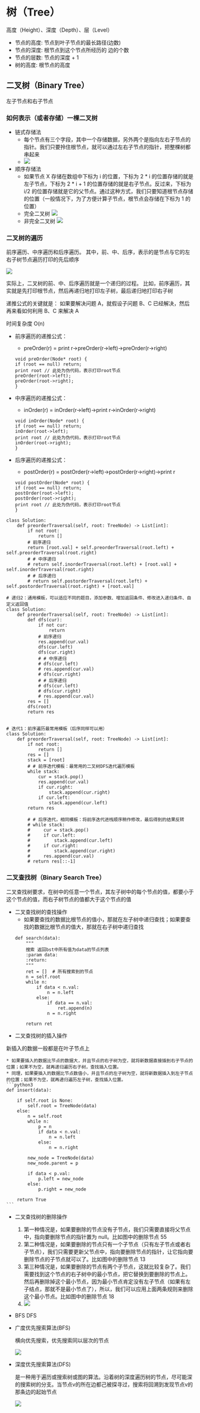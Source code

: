 
# 树（Tree）

高度（Height）、深度（Depth）、层（Level）
* 节点的高度: 节点到叶子节点的最长路径(边数)
* 节点的深度: 根节点到这个节点所经历的 边的个数
* 节点的层数: 节点的深度 + 1
* 树的高度:   根节点的高度

##  二叉树（Binary Tree） 

左子节点和右子节点

### 如何表示（或者存储）一棵二叉树
* 链式存储法
    * 每个节点有三个字段，其中一个存储数据，另外两个是指向左右子节点的指针。我们只要拎住根节点，就可以通过左右子节点的指针，把整棵树都串起来
    * ![](../images/二叉树-链式.jpg)
* 顺序存储法
    * 如果节点 X 存储在数组中下标为 i 的位置，下标为 2 * i 的位置存储的就是左子节点，下标为 2 * i + 1 的位置存储的就是右子节点。反过来，下标为 i/2 的位置存储就是它的父节点。通过这种方式，我们只要知道根节点存储的位置（一般情况下，为了方便计算子节点，根节点会存储在下标为 1 的位置）
    * 完全二叉树
    ![](../images/完全二叉树-顺序存储.jpg)
    * 非完全二叉树
    ![](../images/非完全二叉树-顺序存储.jpg)

### 二叉树的遍历
前序遍历、中序遍历和后序遍历。
其中，前、中、后序，表示的是节点与它的左右子树节点遍历打印的先后顺序

![](../images/前中后序遍历.jpg)

实际上，二叉树的前、中、后序遍历就是一个递归的过程。
比如，前序遍历，其实就是先打印根节点，然后再递归地打印左子树，最后递归地打印右子树

递推公式的关键就是：
如果要解决问题 A，就假设子问题 B、C 已经解决，然后再来看如何利用 B、C 来解决 A

时间复杂度 O(n)
* 前序遍历的递推公式：
    * preOrder(r) = print r->preOrder(r->left)->preOrder(r->right)
    ```
    void preOrder(Node* root) {
    if (root == null) return;
    print root // 此处为伪代码，表示打印root节点
    preOrder(root->left);
    preOrder(root->right);
    }
    ```

* 中序遍历的递推公式：
    * inOrder(r) = inOrder(r->left)->print r->inOrder(r->right)
    ```
    void inOrder(Node* root) {
    if (root == null) return;
    inOrder(root->left);
    print root // 此处为伪代码，表示打印root节点
    inOrder(root->right);
    }
    ```


* 后序遍历的递推公式：
    * postOrder(r) = postOrder(r->left)->postOrder(r->right)->print r
    ```
    void postOrder(Node* root) {
    if (root == null) return;
    postOrder(root->left);
    postOrder(root->right);
    print root // 此处为伪代码，表示打印root节点
    }
    ```

```python3
class Solution:
    def preorderTraversal(self, root: TreeNode) -> List[int]:
        if not root:
            return []
        # 前序递归
        return [root.val] + self.preorderTraversal(root.left) + self.preorderTraversal(root.right)
        # # 中序递归 
        # return self.inorderTraversal(root.left) + [root.val] + self.inorderTraversal(root.right)
        # # 后序递归
        # return self.postorderTraversal(root.left) + self.postorderTraversal(root.right) + [root.val]

# 递归2：通用模板，可以适应不同的题目，添加参数、增加返回条件、修改进入递归条件、自定义返回值
class Solution:
    def preorderTraversal(self, root: TreeNode) -> List[int]:
        def dfs(cur):
            if not cur:
                return      
            # 前序递归
            res.append(cur.val)
            dfs(cur.left)
            dfs(cur.right) 
            # # 中序递归
            # dfs(cur.left)
            # res.append(cur.val)
            # dfs(cur.right)
            # # 后序递归
            # dfs(cur.left)
            # dfs(cur.right)
            # res.append(cur.val)      
        res = []
        dfs(root)
        return res


# 迭代1：前序遍历最常用模板（后序同样可以用）
class Solution:
    def preorderTraversal(self, root: TreeNode) -> List[int]:
        if not root:
            return []        
        res = []
        stack = [root]
        # # 前序迭代模板：最常用的二叉树DFS迭代遍历模板
        while stack:
            cur = stack.pop()
            res.append(cur.val)
            if cur.right:
                stack.append(cur.right)
            if cur.left:
                stack.append(cur.left)
        return res
        
        # # 后序迭代，相同模板：将前序迭代进栈顺序稍作修改，最后得到的结果反转
        # while stack:
        #     cur = stack.pop()
        #     if cur.left:
        #         stack.append(cur.left)
        #     if cur.right:
        #         stack.append(cur.right)
        #     res.append(cur.val)
        # return res[::-1]

```

### 二叉查找树（Binary Search Tree）

二叉查找树要求，在树中的任意一个节点，其左子树中的每个节点的值，都要小于这个节点的值，而右子树节点的值都大于这个节点的值

* 二叉查找树的查找操作
    * 如果要查找的数据比根节点的值小，那就在左子树中递归查找；如果要查找的数据比根节点的值大，那就在右子树中递归查找
    ```python3
    def search(data):
        """
        搜索 返回bst中所有值为data的节点列表
        :param data:
        :return:
        """
        ret = []  # 所有搜索到的节点
        n = self.root
        while n:
            if data < n.val:
                n = n.left
            else:
                if data == n.val:
                    ret.append(n)
                n = n.right

        return ret
    ```
* 二叉查找树的插入操作

新插入的数据一般都是在叶子节点上

    * 如果要插入的数据比节点的数据大，并且节点的右子树为空，就将新数据直接插到右子节点的位置；如果不为空，就再递归遍历右子树，查找插入位置。
    * 同理，如果要插入的数据比节点数值小，并且节点的左子树为空，就将新数据插入到左子节点的位置；如果不为空，就再递归遍历左子树，查找插入位置。
    ```python3
    def insert(data):

        if self.root is None:
            self.root = TreeNode(data)
        else:
            n = self.root
            while n:
                p = n
                if data < n.val:
                    n = n.left
                else:
                    n = n.right

            new_node = TreeNode(data)
            new_node.parent = p
            
            if data < p.val:
                p.left = new_node
            else:
                p.right = new_node

        return True
    ```

* 二叉查找树的删除操作
    1. 第一种情况是，如果要删除的节点没有子节点，我们只需要直接将父节点中，指向要删除节点的指针置为 null。比如图中的删除节点 55 
    2. 第二种情况是，如果要删除的节点只有一个子节点（只有左子节点或者右子节点），我们只需要更新父节点中，指向要删除节点的指针，让它指向要删除节点的子节点就可以了。比如图中的删除节点 13
    3. 第三种情况是，如果要删除的节点有两个子节点，这就比较复杂了。我们需要找到这个节点的右子树中的最小节点，把它替换到要删除的节点上。然后再删除掉这个最小节点，因为最小节点肯定没有左子节点（如果有左子结点，那就不是最小节点了），所以，我们可以应用上面两条规则来删除这个最小节点。比如图中的删除节点 18
    4. ![](../images/bst-二叉搜索树-删除.jpg)


* BFS DFS

* 广度优先搜索算法(BFS)

    横向优先搜索，优先搜索同以层次的节点

    ![](../images/广度优先.gif)

* 深度优先搜索算法(DFS)

    是一种用于遍历或搜索树或图的算法。沿着树的深度遍历树的节点，尽可能深的搜索树的分支。当节点v的所在边都己被探寻过，搜索将回溯到发现节点v的那条边的起始节点

    ![](../images/深度优先.gif)
